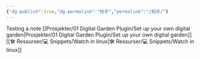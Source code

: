 ```yaml
---
{"dg-publish":true,"dg-permalink":"知乎","permalink":"/知乎/"}
---
```

Testing a note
[[Prosjekter/01 Digital Garden Plugin/Set up your own digital garden|Prosjekter/01 Digital Garden Plugin/Set up your own digital garden]]
[[🛠 Ressurser/💻 Snippets/Watch in linux|🛠 Ressurser/💻 Snippets/Watch in linux]]
